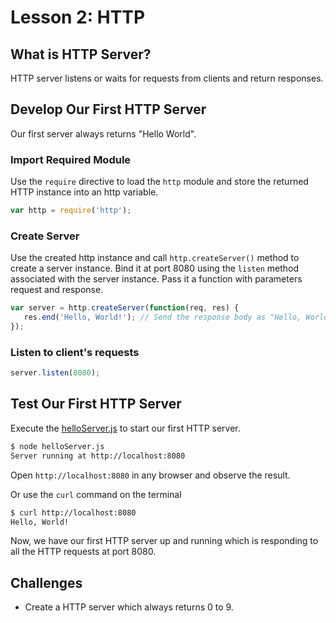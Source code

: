 # Lesson 2: HTTP

## What is HTTP Server?
HTTP server listens or waits for requests from clients and return responses.

## Develop Our First HTTP Server
Our first server always returns "Hello World".

### Import Required Module
Use the `require` directive to load the `http` module and store the returned HTTP instance into an http variable.
```js
var http = require('http');
```

### Create Server
Use the created http instance and call `http.createServer()` method to create a server instance.
Bind it at port 8080 using the `listen` method associated with the server instance. 
Pass it a function with parameters request and response.
```js
var server = http.createServer(function(req, res) {
   res.end('Hello, World!'); // Send the response body as "Hello, World!"
});
```

### Listen to client's requests
```js
server.listen(8080);
```

## Test Our First HTTP Server

Execute the [helloServer.js](helloServer.js) to start our first HTTP server.

```bash
$ node helloServer.js
Server running at http://localhost:8080
```

Open `http://localhost:8080` in any browser and observe the result.

Or use the `curl` command on the terminal
```bash
$ curl http://localhost:8080
Hello, World!
```

Now, we have our first HTTP server up and running which is responding to all the HTTP requests at port 8080.

## Challenges
- Create a HTTP server which always returns 0 to 9.